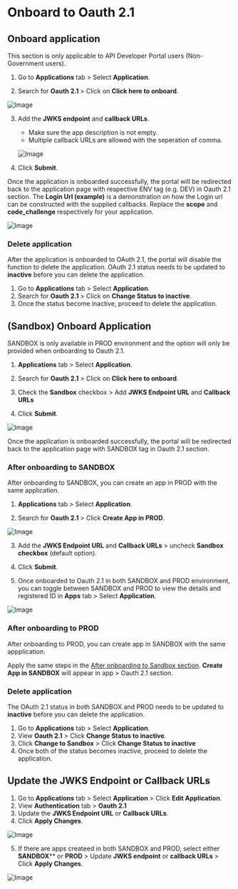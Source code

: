 # Onboard to Oauth 2.1

## Onboard application

This section is only applicable to API Developer Portal users (Non-Government users).

1. Go to **Applications** tab > Select **Application**.

2. Search for **Oauth 2.1** > Click on **Click here to onboard**.

![Image](./image/oauth/onboard-oauth.png)

3. Add the **JWKS endpoint** and **callback URLs**.

   - Make sure the app description is not empty.
   - Multiple callback URLs are allowed with the seperation of comma.

   ![Image](./image/oauth/onboarding-oauth.png)

4. Click **Submit**.

Once the application is onboarded successfully, the portal will be redirected back to the application page with respective ENV tag (e.g. DEV) in Oauth 2.1 section. The **Login Url (example)** is a demonstration on how the Login url can be constructed with the supplied callbacks. Replace the **scope** and **code_challenge** respectively for your application.

![Image](./image/oauth/onboarded-oauth.png)

### Delete application

After the application is onboarded to OAuth 2.1, the portal will disable the function to delete the application. OAuth 2.1 status needs to be updated to **inactive** before you can delete the application.

1. Go to **Applications** tab > Select **Application**.
2. Search for **Oauth 2.1** > Click on **Change Status to inactive**.
3. Once the status become inactive, proceed to delete the application.

## (Sandbox) Onboard Application

SANDBOX is only available in PROD environment and the option will only be provided when onboarding to Oauth 2.1.

1. **Applications** tab > Select **Application**.

2. Search for **Oauth 2.1** > Click on **Click here to onboard**.

3. Check the **Sandbox** checkbox > Add **JWKS Endpoint URL** and **Callback URLs**

4. Click **Submit**.

![Image](./image/oauth/sandbox-onboarding.png)

Once the application is onboarded successfully, the portal will be redirected back to the application page with SANDBOX tag in Oauth 2.1 section.

### After onboarding to SANDBOX

After onboarding to SANDBOX, you can create an app in PROD with the same application.

1. **Applications** tab > Select **Application**.

2. Search for **Oauth 2.1** > Click **Create App in PROD**.

![Image](./image/oauth/sandbox-create-prod.png)

3. Add the **JWKS Endpoint URL** and **Callback URLs** > uncheck **Sandbox checkbox** (default option).

4. Click **Submit**.

5. Once onboarded to Oauth 2.1 in both SANDBOX and PROD environment, you can toggle between SANDBOX and PROD to view the details and registered ID in **Apps** tab > Select **Application**.

![Image](./image/oauth/sandbox-and-prod-apps.png)

### After onboarding to PROD

After onboarding to PROD, you can create app in SANDBOX with the same appplication.

Apply the same steps in the [After onboarding to Sandbox section](#after-onboarding-to-sandbox). **Create App in SANDBOX** will appear in app > Oauth 2.1 section.

### Delete application

 The OAuth 2.1 status in both SANDBOX and PROD needs to be updated to **inactive** before you can delete the application.

1. Go to **Applications** tab > Select **Application**.
2. View **Oauth 2.1** > Click **Change Status to inactive**.
3. Click **Change to Sandbox** > Click **Change Status to inactive**
4. Once both of the status becomes inactive, proceed to delete the application.

## Update the JWKS Endpoint or Callback URLs

1. Go to **Applications** tab > Select **Application** > Click **Edit Application**.
2. View **Authentication** tab > **Oauth 2.1**
3. Update the **JWKS Endpoint URL** or **Callback URLs**.
4. Click **Apply Changes**.

![Image](./image/oauth/update-oauth-info.png)

5. If there are apps createed in both SANDBOX and PROD, select either **SANDBOX**** or **PROD** > Update **JWKS endpoint** or **callback URLs** > Click **Apply Changes**.

![Image](./image/oauth/update-oauth-info-toggle.png)
